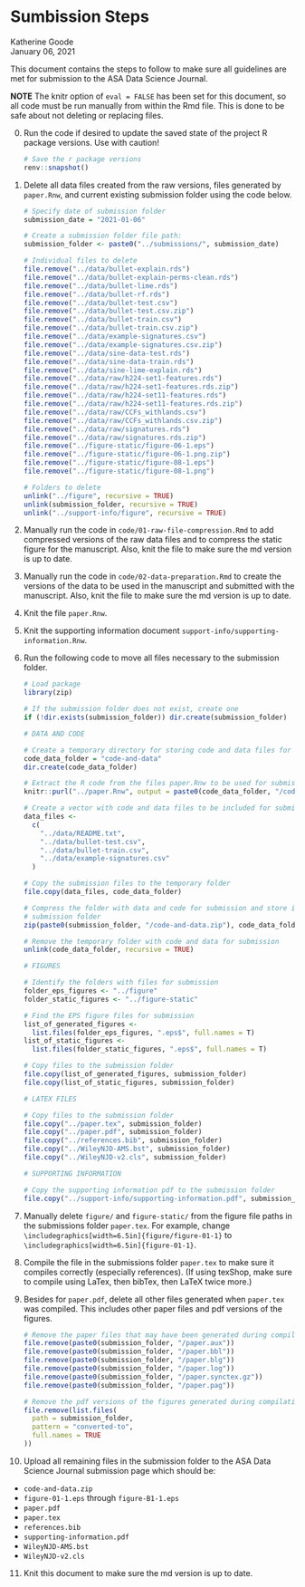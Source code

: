 Sumbission Steps
================
Katherine Goode
<br>January 06, 2021

This document contains the steps to follow to make sure all guidelines
are met for submission to the ASA Data Science Journal.

**NOTE** The knitr option of `eval = FALSE` has been set for this
document, so all code must be run manually from within the Rmd file.
This is done to be safe about not deleting or replacing files.

0.  Run the code if desired to update the saved state of the project R
    package versions. Use with caution\!
    
    ``` r
    # Save the r package versions
    renv::snapshot()
    ```

1.  Delete all data files created from the raw versions, files generated
    by `paper.Rnw`, and current existing submission folder using the
    code below.
    
    ``` r
    # Specify date of submission folder
    submission_date = "2021-01-06"
    
    # Create a submission folder file path:
    submission_folder <- paste0("../submissions/", submission_date)
    
    # Individual files to delete
    file.remove("../data/bullet-explain.rds")
    file.remove("../data/bullet-explain-perms-clean.rds")
    file.remove("../data/bullet-lime.rds")
    file.remove("../data/bullet-rf.rds")
    file.remove("../data/bullet-test.csv")
    file.remove("../data/bullet-test.csv.zip")
    file.remove("../data/bullet-train.csv")
    file.remove("../data/bullet-train.csv.zip")
    file.remove("../data/example-signatures.csv")
    file.remove("../data/example-signatures.csv.zip")
    file.remove("../data/sine-data-test.rds")
    file.remove("../data/sine-data-train.rds")
    file.remove("../data/sine-lime-explain.rds")
    file.remove("../data/raw/h224-set1-features.rds")
    file.remove("../data/raw/h224-set1-features.rds.zip")
    file.remove("../data/raw/h224-set11-features.rds")
    file.remove("../data/raw/h224-set11-features.rds.zip")
    file.remove("../data/raw/CCFs_withlands.csv")
    file.remove("../data/raw/CCFs_withlands.csv.zip")
    file.remove("../data/raw/signatures.rds")
    file.remove("../data/raw/signatures.rds.zip")
    file.remove("../figure-static/figure-06-1.eps")
    file.remove("../figure-static/figure-06-1.png.zip")
    file.remove("../figure-static/figure-08-1.eps")
    file.remove("../figure-static/figure-08-1.png")
    
    # Folders to delete
    unlink("../figure", recursive = TRUE)
    unlink(submission_folder, recursive = TRUE)
    unlink("../support-info/figure", recursive = TRUE)
    ```

2.  Manually run the code in `code/01-raw-file-compression.Rmd` to add
    compressed versions of the raw data files and to compress the static
    figure for the manuscript. Also, knit the file to make sure the md
    version is up to date.

3.  Manually run the code in `code/02-data-preparation.Rmd` to create
    the versions of the data to be used in the manuscript and submitted
    with the manuscript. Also, knit the file to make sure the md version
    is up to date.

4.  Knit the file `paper.Rnw`.

5.  Knit the supporting information document
    `support-info/supporting-information.Rnw`.

6.  Run the following code to move all files necessary to the submission
    folder.
    
    ``` r
    # Load package
    library(zip)
    
    # If the submission folder does not exist, create one
    if (!dir.exists(submission_folder)) dir.create(submission_folder) 
    
    # DATA AND CODE
    
    # Create a temporary directory for storing code and data files for submission
    code_data_folder = "code-and-data"
    dir.create(code_data_folder) 
    
    # Extract the R code from the files paper.Rnw to be used for submission
    knitr::purl("../paper.Rnw", output = paste0(code_data_folder, "/code.R"))
    
    # Create a vector with code and data files to be included for submission 
    data_files <-
      c(
        "../data/README.txt",
        "../data/bullet-test.csv",
        "../data/bullet-train.csv",
        "../data/example-signatures.csv"
      )
    
    # Copy the submission files to the temporary folder
    file.copy(data_files, code_data_folder)
    
    # Compress the folder with data and code for submission and store it in the 
    # submission folder
    zip(paste0(submission_folder, "/code-and-data.zip"), code_data_folder)
    
    # Remove the temporary folder with code and data for submission
    unlink(code_data_folder, recursive = TRUE)
    
    # FIGURES 
    
    # Identify the folders with files for submission
    folder_eps_figures <- "../figure"
    folder_static_figures <- "../figure-static"
    
    # Find the EPS figure files for submission
    list_of_generated_figures <-
      list.files(folder_eps_figures, ".eps$", full.names = T)
    list_of_static_figures <-
      list.files(folder_static_figures, ".eps$", full.names = T)
    
    # Copy files to the submission folder
    file.copy(list_of_generated_figures, submission_folder)
    file.copy(list_of_static_figures, submission_folder)
    
    # LATEX FILES
    
    # Copy files to the submission folder
    file.copy("../paper.tex", submission_folder)
    file.copy("../paper.pdf", submission_folder)
    file.copy("../references.bib", submission_folder)
    file.copy("../WileyNJD-AMS.bst", submission_folder)
    file.copy("../WileyNJD-v2.cls", submission_folder)
    
    # SUPPORTING INFORMATION
    
    # Copy the supporting information pdf to the submission folder
    file.copy("../support-info/supporting-information.pdf", submission_folder)
    ```

7.  Manually delete `figure/` and `figure-static/` from the figure file
    paths in the submissions folder `paper.tex`. For example, change
    `\includegraphics[width=6.5in]{figure/figure-01-1}` to
    `\includegraphics[width=6.5in]{figure-01-1}`.

8.  Compile the file in the submissions folder `paper.tex` to make sure
    it compiles correctly (especially references). (If using texShop,
    make sure to compile using LaTex, then bibTex, then LaTeX twice
    more.)

9.  Besides for `paper.pdf`, delete all other files generated when
    `paper.tex` was compiled. This includes other paper files and pdf
    versions of the figures.
    
    ``` r
    # Remove the paper files that may have been generated during compilation
    file.remove(paste0(submission_folder, "/paper.aux"))
    file.remove(paste0(submission_folder, "/paper.bbl"))
    file.remove(paste0(submission_folder, "/paper.blg"))
    file.remove(paste0(submission_folder, "/paper.log"))
    file.remove(paste0(submission_folder, "/paper.synctex.gz"))
    file.remove(paste0(submission_folder, "/paper.pag"))
    
    # Remove the pdf versions of the figures generated during compilation
    file.remove(list.files(
      path = submission_folder,
      pattern = "converted-to",
      full.names = TRUE
    ))
    ```

10. Upload all remaining files in the submission folder to the ASA Data
    Science Journal submission page which should be:

<!-- end list -->

  - `code-and-data.zip`
  - `figure-01-1.eps` through `figure-B1-1.eps`
  - `paper.pdf`
  - `paper.tex`
  - `references.bib`
  - `supporting-information.pdf`
  - `WileyNJD-AMS.bst`
  - `WileyNJD-v2.cls`

<!-- end list -->

11. Knit this document to make sure the md version is up to date.
